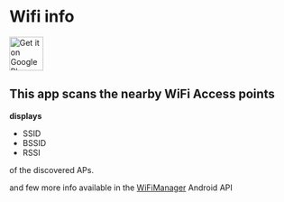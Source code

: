 # Wifi info

<a href="https://play.google.com/store/apps/details?id=io.github.kiranshny.wifiinfo"><img alt="Get it on Google Play" src="https://play.google.com/intl/en_us/badges/images/generic/en-play-badge.png" height=60px /></a>

## This app scans the nearby WiFi Access points 
**displays**
- SSID
- BSSID
- RSSI

of the discovered APs.

and few more info available in the [WiFiManager](https://developer.android.com/reference/android/net/wifi/WifiManager) Android API
